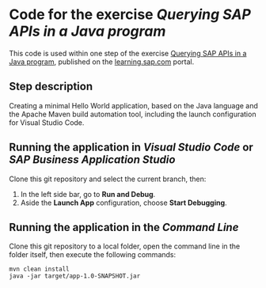 # Code for the exercise *Querying SAP APIs in a Java program* 
This code is used within one step of the exercise [Querying SAP APIs in a Java program](https://learning.sap.com/learning-journey/develop-advanced-extensions-with-sap-cloud-sdk/exercise-querying-sap-apis-in-a-java-program_c97a89ce-9ca9-4ad9-8037-3a155bcaca51), published on the [learning.sap.com](https://learning.sap.com) portal.
## Step description
Creating a minimal Hello World application, based on the Java language and the Apache Maven build automation tool, including the launch configuration for Visual Studio Code.

## Running the application in *Visual Studio Code* or *SAP Business Application Studio*
Clone this git repository and select the current branch, then:
1. In the left side bar, go to **Run and Debug**.
2. Aside the **Launch App** configuration, choose **Start Debugging**.

## Running the application in the *Command Line*
Clone this git repository to a local folder, open the command line in the folder itself, then execute the following commands:

```console
mvn clean install
java -jar target/app-1.0-SNAPSHOT.jar
```

